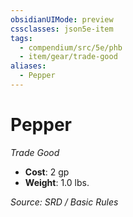 ```yaml
---
obsidianUIMode: preview
cssclasses: json5e-item
tags:
  - compendium/src/5e/phb
  - item/gear/trade-good
aliases:
  - Pepper
---
```

# Pepper
*Trade Good*  

- **Cost**: 2 gp
- **Weight**: 1.0 lbs.

*Source: SRD / Basic Rules*